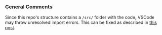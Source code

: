 


### General Comments 
Since this repo's structure contains a ``/src/`` folder with the code, VSCode may throw unresolved import errors. This can be fixed as described in [this post](https://github.com/microsoft/python-language-server/blob/master/TROUBLESHOOTING.md#unresolved-import-warnings). 